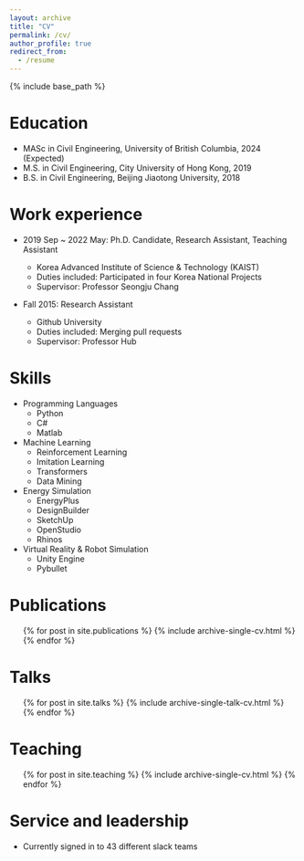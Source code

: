 ```yaml
---
layout: archive
title: "CV"
permalink: /cv/
author_profile: true
redirect_from:
  - /resume
---
```


{% include base_path %}

Education
======
* MASc in Civil Engineering, University of British Columbia, 2024 (Expected) 
* M.S. in Civil Engineering, City University of Hong Kong, 2019
* B.S. in Civil Engineering, Beijing Jiaotong University, 2018

Work experience
======
* 2019 Sep ~ 2022 May: Ph.D. Candidate, Research Assistant, Teaching Assistant
  * Korea Advanced Institute of Science & Technology (KAIST)
  * Duties included: Participated in four Korea National Projects
  * Supervisor: Professor Seongju Chang

* Fall 2015: Research Assistant
  * Github University
  * Duties included: Merging pull requests
  * Supervisor: Professor Hub
  
Skills
======
* Programming Languages
  * Python
  * C#
  * Matlab
* Machine Learning
  * Reinforcement Learning
  * Imitation Learning
  * Transformers
  * Data Mining
* Energy Simulation
  * EnergyPlus
  * DesignBuilder
  * SketchUp
  * OpenStudio
  * Rhinos
* Virtual Reality & Robot Simulation
  * Unity Engine
  * Pybullet

Publications
======
  <ul>{% for post in site.publications %}
    {% include archive-single-cv.html %}
  {% endfor %}</ul>
  
Talks
======
  <ul>{% for post in site.talks %}
    {% include archive-single-talk-cv.html %}
  {% endfor %}</ul>
  
Teaching
======
  <ul>{% for post in site.teaching %}
    {% include archive-single-cv.html %}
  {% endfor %}</ul>
  
Service and leadership
======
* Currently signed in to 43 different slack teams

